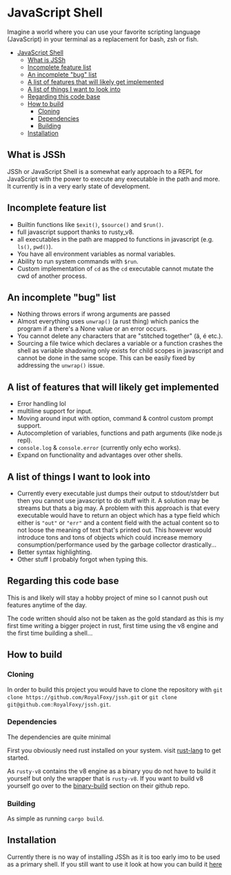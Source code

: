 # JavaScript Shell

Imagine a world where you can use your favorite scripting language (JavaScript) in your terminal as a replacement for bash, zsh or fish.

- [JavaScript Shell](#javascript-shell)
  - [What is JSSh](#what-is-jssh)
  - [Incomplete feature list](#incomplete-feature-list)
  - [An incomplete "bug" list](#an-incomplete-bug-list)
  - [A list of features that will likely get implemented](#a-list-of-features-that-will-likely-get-implemented)
  - [A list of things I want to look into](#a-list-of-things-i-want-to-look-into)
  - [Regarding this code base](#regarding-this-code-base)
  - [How to build](#how-to-build)
    - [Cloning](#cloning)
    - [Dependencies](#dependencies)
    - [Building](#building)
  - [Installation](#installation)

## What is JSSh

JSSh or JavaScript Shell is a somewhat early approach to a REPL for JavaScript with the power to execute any executable in the path and more. It currently is in a very early state of development.

## Incomplete feature list

- Builtin functions like `$exit()`, `$source()` and `$run()`.
- full javascript support thanks to rusty_v8.
- all executables in the path are mapped to functions in javascript (e.g. `ls()`, `pwd()`).
- You have all environment variables as normal variables.
- Ability to run system commands with `$run`.
- Custom implementation of `cd` as the `cd` executable cannot mutate the cwd of another process.

## An incomplete "bug" list

- Nothing throws errors if wrong arguments are passed
- Almost everything uses `unwrap()` (a rust thing) which panics the program if a there's a None value or an error occurs.
- You cannot delete any characters that are "stitched together" (ä, é etc.).
- Sourcing a file twice which declares a variable or a function crashes the shell as variable shadowing only exists for child scopes in javascript and cannot be done in the same scope. This can be easily fixed by addressing the `unwrap()` issue.

## A list of features that will likely get implemented

- Error handling lol
- multiline support for input.
- Moving around input with option, command & control
custom prompt support.
- Autocompletion of variables, functions and path arguments (like node.js repl).
- `console.log` & `console.error` (currently only echo works).
- Expand on functionality and advantages over other shells.

## A list of things I want to look into

- Currently every executable just dumps their output to stdout/stderr but then you cannot use javascript to do stuff with it. A solution may be streams but thats a big may. A problem with this approach is that every executable would have to return an object which has a type field which either is `"out"` or `"err"` and a content field with the actual content so to not loose the meaning of text that's printed out. This however would introduce tons and tons of objects which could increase memory consumption/performance used by the garbage collector drastically...
- Better syntax highlighting.
- Other stuff I probably forgot when typing this.

## Regarding this code base

This is and likely will stay a hobby project of mine so I cannot push out features anytime of the day.

The code written should also not be taken as the gold standard as this is my first time writing a bigger project in rust, first time using the v8 engine and the first time building a shell...

## How to build

### Cloning

In order to build this project you would have to clone the repository with `git clone https://github.com/RoyalFoxy/jssh.git` or `git clone git@github.com:RoyalFoxy/jssh.git`.

### Dependencies

The dependencies are quite minimal

First you obviously need rust installed on your system. visit [rust-lang](https://www.rust-lang.org/learn/get-started) to get started.

As `rusty-v8` contains the v8 engine as a binary you do not have to build it yourself but only the wrapper that is `rusty-v8`. If you want to build v8 yourself go over to the [binary-build](https://github.com/denoland/rusty_v8#binary-build) section on their github repo.

### Building

As simple as running `cargo build`.

## Installation

Currently there is no way of installing JSSh as it is too early imo to be used as a primary shell. If you still want to use it look at how you can build it [here](#how-to-build)
